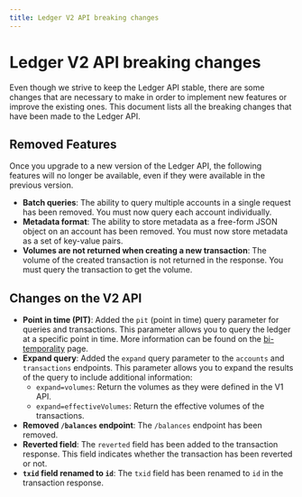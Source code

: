 ```yaml
---
title: Ledger V2 API breaking changes
---
```


# Ledger V2 API breaking changes

Even though we strive to keep the Ledger API stable, there are some changes that are necessary to make in order to implement new features or improve the existing ones. This document lists all the breaking changes that have been made to the Ledger API.

## Removed Features

Once you upgrade to a new version of the Ledger API, the following features will no longer be available, even if they were available in the previous version.

- **Batch queries**: The ability to query multiple accounts in a single request has been removed. You must now query each account individually.
- **Metadata format**: The ability to store metadata as a free-form JSON object on an account has been removed. You must now store metadata as a set of key-value pairs.
- **Volumes are not returned when creating a new transaction**: The volume of the created transaction is not returned in the response. You must query the transaction to get the volume.

## Changes on the V2 API

- **Point in time (PIT)**: Added the `pit` (point in time) query parameter for queries and transactions. This parameter allows you to query the ledger at a specific point in time. More information can be found on the [bi-temporality](../advanced/temporality.md) page.
- **Expand query**: Added the `expand` query parameter to the `accounts` and `transactions` endpoints. This parameter allows you to expand the results of the query to include additional information:
  - `expand=volumes`: Return the volumes as they were defined in the V1 API.
  - `expand=effectiveVolumes`: Return the effective volumes of the transactions.
- **Removed `/balances` endpoint**: The `/balances` endpoint has been removed.
- **Reverted field**: The `reverted` field has been added to the transaction response. This field indicates whether the transaction has been reverted or not.
- **`txid` field renamed to `id`**: The `txid` field has been renamed to `id` in the transaction response.

